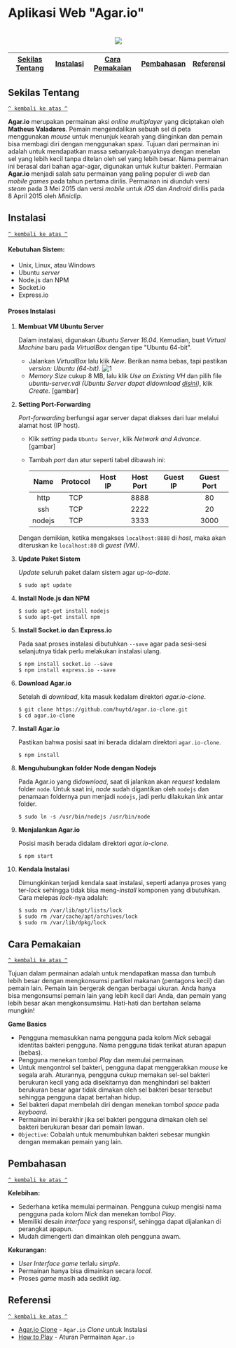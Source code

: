 # Aplikasi Web "Agar.io"
<h1 align="center"><img src="http://images6.fanpop.com/image/photos/38500000/Agar-io-agario-38588889-280-280.png"></h1>

[Sekilas Tentang](#sekilas-tentang) | [Instalasi](#instalasi) | [Cara Pemakaian](#cara-pemakaian) | [Pembahasan](#pembahasan) | [Referensi](#referensi)
:---:|:---:|:---:|:---:|:---:

## Sekilas Tentang
[`^ kembali ke atas ^`](#aplikasi-web-agario)

**Agar.io** merupakan permainan aksi *online multiplayer* yang diciptakan oleh **Matheus Valadares**. Pemain mengendalikan sebuah sel di peta menggunakan *mouse* untuk menunjuk kearah yang diinginkan dan pemain bisa membagi diri dengan menggunakan spasi. Tujuan dari permainan ini adalah untuk mendapatkan massa sebanyak-banyaknya dengan menelan sel yang lebih kecil tanpa ditelan oleh sel yang lebih besar. Nama permainan ini berasal dari bahan agar-agar, digunakan untuk kultur bakteri. Permaian **Agar.io** menjadi salah satu permainan yang paling populer di *web* dan *mobile games* pada tahun pertama dirilis. Permainan ini diunduh versi *steam* pada 3 Mei 2015 dan versi *mobile* untuk *iOS* dan *Android* dirilis pada 8 April 2015 oleh *Miniclip*.


## Instalasi
[`^ kembali ke atas ^`](#aplikasi-web-agario)

#### Kebutuhan Sistem:
- Unix, Linux, atau Windows
- Ubuntu *server*
- Node.js dan NPM
- Socket.io
- Express.io
  
#### Proses Instalasi

1. **Membuat VM Ubuntu Server**

    Dalam instalasi, digunakan *Ubuntu Server 16.04*. Kemudian, buat *Virtual Machine* baru pada *VirtualBox* dengan tipe "Ubuntu 64-bit".
    - Jalankan *VirtualBox* lalu klik *New*. Berikan nama bebas, tapi pastikan *version: Ubuntu (64-bit)*.
      ![1](https://github.com/mhdsuryono/komdat-agar.io/blob/master/1.png)
    - *Memory Size* cukup 8 MB, lalu klik *Use an Existing VH* dan pilih file *ubuntu-server.vdi* *(Ubuntu Server dapat didownload [disini](https://drive.google.com/a/apps.ipb.ac.id/uc?id=1-Dr_iEdk3N3YRFnTEtWdJQcV49Sp13IQ&export=download))*, klik *Create*.
            [gambar]

2. **Setting Port-Forwarding**

    *Port-forwarding* berfungsi agar server dapat diakses dari luar melalui alamat host (IP host).
    - Klik *setting* pada ``Ubuntu Server``, klik *Network and Advance*.
          [gambar]
    - Tambah *port* dan atur seperti tabel dibawah ini:
    
      | Name | Protocol | Host IP | Host Port | Guest IP | Guest Port |
      |:----:|:--------:|:-------:|:---------:|:--------:|:----------:|
      | http | TCP      |         | 8888      |          | 80         |
      | ssh  | TCP      |         | 2222      |          | 20         |
      | nodejs | TCP    |         | 3333      |          | 3000       |

    Dengan demikian, ketika mengakses ``localhost:8888`` di *host*, maka akan diteruskan ke ``localhost:80`` di *guest (VM)*.

3. **Update Paket Sistem**

    *Update* seluruh paket dalam sistem agar *up-to-date*.
    ```
    $ sudo apt update
    ```

4. **Install Node.js dan NPM**

    ```
    $ sudo apt-get install nodejs
    $ sudo apt-get install npm
    ```

5. **Install Socket.io dan Express.io**

    Pada saat proses instalasi dibutuhkan ``--save`` agar pada sesi-sesi selanjutnya tidak perlu melakukan instalasi ulang.
    ```
    $ npm install socket.io --save
    $ npm install express.io --save
    ```

6. **Download Agar.io**

    Setelah di *download*, kita masuk kedalam direktori *agar.io-clone*.
    ```
    $ git clone https://github.com/huytd/agar.io-clone.git
    $ cd agar.io-clone
    ```

7. **Install Agar.io**

    Pastikan bahwa posisi saat ini berada didalam direktori ``agar.io-clone``.
    ```
    $ npm install
    ```
    
8. **Menguhubungkan folder Node dengan Nodejs**

    Pada Agar.io yang di*download*, saat di jalankan akan *request* kedalam  folder ``node``. Untuk saat ini, *node* sudah digantikan oleh ``nodejs`` dan penamaan foldernya pun menjadi ``nodejs``, jadi perlu dilakukan *link* antar folder.
    ```
    $ sudo ln -s /usr/bin/nodejs /usr/bin/node
    ```

9. **Menjalankan Agar.io**

    Posisi masih berada didalam direktori *agar.io-clone*.
    ```
    $ npm start
    ```

10. **Kendala Instalasi**

    Dimungkinkan terjadi kendala saat instalasi, seperti adanya proses yang ter-*lock* sehingga tidak bisa meng-*install* komponen yang dibutuhkan. Cara melepas *lock*-nya adalah:
    ```
    $ sudo rm /var/lib/apt/lists/lock
    $ sudo rm /var/cache/apt/archives/lock
    $ sudo rm /var/lib/dpkg/lock
    ```


## Cara Pemakaian
[`^ kembali ke atas ^`](#aplikasi-web-agario)

Tujuan dalam permainan adalah untuk mendapatkan massa dan tumbuh lebih besar dengan mengkonsumsi partikel makanan (pentagons kecil) dan pemain lain. Pemain lain bergerak dengan berbagai ukuran. Anda hanya bisa mengonsumsi pemain lain yang lebih kecil dari Anda, dan pemain yang lebih besar akan mengkonsumsimu. Hati-hati dan bertahan selama mungkin!

**Game Basics**
- Pengguna memasukkan nama pengguna pada kolom *Nick* sebagai identitas bakteri pengguna. Nama pengguna tidak terikat aturan apapun (bebas).
- Pengguna menekan tombol *Play* dan memulai permainan.
- Untuk mengontrol sel bakteri, pengguna dapat menggerakkan *mouse* ke segala arah. Aturannya, pengguna cukup memakan sel-sel bakteri berukuran kecil yang ada disekitarnya dan menghindari sel bakteri berukuran besar agar tidak dimakan oleh sel bakteri besar tersebut sehingga pengguna dapat bertahan hidup.
- Sel bakteri dapat membelah diri dengan menekan tombol *space* pada *keyboard*.
- Permainan ini berakhir jika sel bakteri pengguna dimakan oleh sel bakteri berukuran besar dari pemain lawan.
- ``Objective``: Cobalah untuk menumbuhkan bakteri sebesar mungkin dengan memakan pemain yang lain.


## Pembahasan
[`^ kembali ke atas ^`](#aplikasi-web-agario)

**Kelebihan:**
- Sederhana ketika memulai permainan. Pengguna cukup mengisi nama pengguna pada kolom *Nick* dan menekan tombol *Play*.
- Memiliki desain *interface* yang responsif, sehingga dapat dijalankan di perangkat apapun.
- Mudah dimengerti dan dimainkan oleh pengguna awam.

**Kekurangan:**
- *User Interface game* terlalu *simple*.
- Permainan hanya bisa dimainkan secara *local*.
- Proses *game* masih ada sedikit *lag*.


## Referensi
[`^ kembali ke atas ^`](#aplikasi-web-agario)

- [Agar.io Clone](https://github.com/huytd/agar.io-clone) - ``Agar.io`` *Clone* untuk Instalasi
- [How to Play](https://github.com/huytd/agar.io-clone/wiki/How-to-Play) - Aturan Permainan ``Agar.io``


